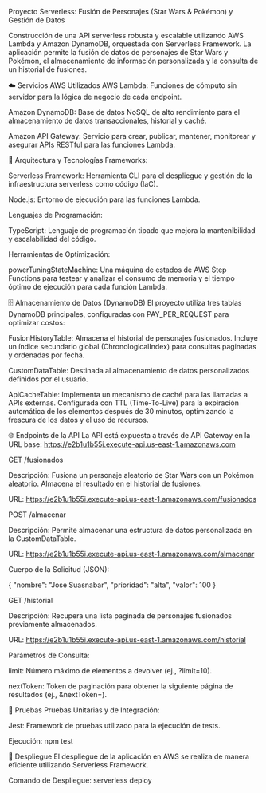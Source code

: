 Proyecto Serverless: Fusión de Personajes (Star Wars & Pokémon) y Gestión de Datos

Construcción de una API serverless robusta y escalable utilizando AWS Lambda y Amazon DynamoDB, orquestada con Serverless Framework. La aplicación permite la fusión de datos de personajes de Star Wars y Pokémon, el almacenamiento de información personalizada y la consulta de un historial de fusiones.


☁️ Servicios AWS Utilizados
AWS Lambda: Funciones de cómputo sin servidor para la lógica de negocio de cada endpoint.

Amazon DynamoDB: Base de datos NoSQL de alto rendimiento para el almacenamiento de datos transaccionales, historial y caché.

Amazon API Gateway: Servicio para crear, publicar, mantener, monitorear y asegurar APIs RESTful para las funciones Lambda.


🚀 Arquitectura y Tecnologías
Frameworks:

Serverless Framework: Herramienta CLI para el despliegue y gestión de la infraestructura serverless como código (IaC).

Node.js: Entorno de ejecución para las funciones Lambda.

Lenguajes de Programación:

TypeScript: Lenguaje de programación tipado que mejora la mantenibilidad y escalabilidad del código.

Herramientas de Optimización:

powerTuningStateMachine: Una máquina de estados de AWS Step Functions para testear y analizar el consumo de memoria y el tiempo óptimo de ejecución para cada función Lambda.


🗄️ Almacenamiento de Datos (DynamoDB)
El proyecto utiliza tres tablas DynamoDB principales, configuradas con PAY_PER_REQUEST para optimizar costos:

FusionHistoryTable: Almacena el historial de personajes fusionados. Incluye un índice secundario global (ChronologicalIndex) para consultas paginadas y ordenadas por fecha.

CustomDataTable: Destinada al almacenamiento de datos personalizados definidos por el usuario.

ApiCacheTable: Implementa un mecanismo de caché para las llamadas a APIs externas. Configurada con TTL (Time-To-Live) para la expiración automática de los elementos después de 30 minutos, optimizando la frescura de los datos y el uso de recursos.


🌐 Endpoints de la API
La API está expuesta a través de API Gateway en la URL base: https://e2b1u1b55i.execute-api.us-east-1.amazonaws.com

GET /fusionados

Descripción: Fusiona un personaje aleatorio de Star Wars con un Pokémon aleatorio. Almacena el resultado en el historial de fusiones.

URL: https://e2b1u1b55i.execute-api.us-east-1.amazonaws.com/fusionados


POST /almacenar

Descripción: Permite almacenar una estructura de datos personalizada en la CustomDataTable.

URL: https://e2b1u1b55i.execute-api.us-east-1.amazonaws.com/almacenar

Cuerpo de la Solicitud (JSON):

{
  "nombre": "Jose Suasnabar",
  "prioridad": "alta",
  "valor": 100
}


GET /historial

Descripción: Recupera una lista paginada de personajes fusionados previamente almacenados.

URL: https://e2b1u1b55i.execute-api.us-east-1.amazonaws.com/historial

Parámetros de Consulta:

limit: Número máximo de elementos a devolver (ej., ?limit=10).

nextToken: Token de paginación para obtener la siguiente página de resultados (ej., &nextToken=<token>).


🧪 Pruebas
Pruebas Unitarias y de Integración:

Jest: Framework de pruebas utilizado para la ejecución de tests.

Ejecución: npm test


🚀 Despliegue
El despliegue de la aplicación en AWS se realiza de manera eficiente utilizando Serverless Framework.

Comando de Despliegue: serverless deploy

